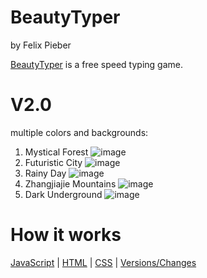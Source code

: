 # BeautyTyper
by Felix Pieber



[BeautyTyper](https://felixpieber.github.io/web/projects/Beauty-Typer/index.html) is a free speed typing game.

# V2.0
multiple colors and backgrounds:
1. Mystical Forest
![image](https://wallpaperaccess.com/full/2471303.gif)
2. Futuristic City
![image](https://wallpaperaccess.com/full/2825787.gif)
3. Rainy Day
![image](https://wallpaperaccess.com/full/2825711.gif)
4. Zhangjiajie Mountains
![image](https://wallpaperaccess.com/full/2825724.gif)
5. Dark Underground
![image](https://wallpaperaccess.com/full/2825801.gif)


# How it works
[JavaScript](https://github.com/felixpieber/Beauty-Typer/blob/main/js/main.js) | [HTML](https://github.com/felixpieber/Beauty-Typer/blob/main/index.html) | [CSS](https://github.com/felixpieber/Beauty-Typer/blob/main/css/style.css) | [Versions/Changes](https://github.com/felixpieber/Beauty-Typer/commits/main)